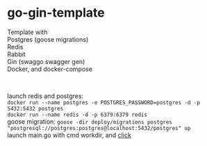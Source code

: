 # go-gin-template
Template with 
<br>
Postgres (goose migrations)
<br>
Redis
<br>
Rabbit
<br>
Gin (swaggo swagger gen)
<br>
Docker, and docker-compose

<br>

launch redis and postgres:
<br>
``docker run --name postgres -e POSTGRES_PASSWORD=postgres -d -p 5432:5432 postgres``
<br>
``docker run --name redis -d -p 6379:6379 redis``
<br>
goose migration: ``goose -dir deploy/migrations postgres "postgresql://postgres:postgres@localhost:5432/postgres" up``
<br>
launch main.go with cmd workdir, and [click](http://127.0.0.1:8080/swagger/index.html#/)